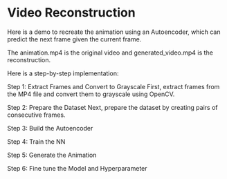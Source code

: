 ﻿# Video Reconstruction

Here is a demo to recreate the animation using an Autoencoder, which can predict the next frame given the current frame.

The animation.mp4 is the original video and generated_video.mp4 is the reconstruction.

Here is a step-by-step implementation:

Step 1: Extract Frames and Convert to Grayscale
    First, extract frames from the MP4 file and convert them to grayscale using OpenCV.
    
Step 2: Prepare the Dataset
    Next, prepare the dataset by creating pairs of consecutive frames.
    
Step 3: Build the Autoencoder

Step 4: Train the NN

Step 5: Generate the Animation

Step 6: Fine tune the Model and Hyperparameter

